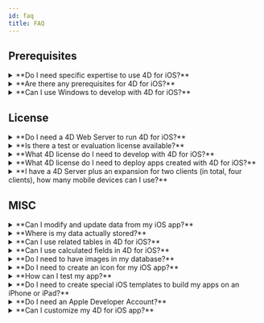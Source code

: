 ```yaml
---
id: faq
title: FAQ
---
```


## Prerequisites

<details>
<summary>
    **Do I need specific expertise to use 4D for iOS?**
</summary>

With 4D for iOS, you can easily create mobile projects directly from 4D, without needing any prior expertise building native iOS apps!

The mobile project editor has been designed so that you can use 4D for iOS without any specific knowledge in mobile app developement.

</details>

<details>
<summary>
**Are there any prerequisites for 4D for iOS?**
</summary>

### Version comparison table

| Xcode  | Swift | iOS      | 4D   | macOS   |
| ------ | ----- | -------- | ---- | ------- |
| 11.5   | 5.2.4 | OS 13.5  | 18R3 | 10.15.2 |
| 11.4   | 5.2   | OS 13.4  | 18.2 | 10.15.2 |
| 11.3.1 | 5.1.3 | iOS 13.3 | 18.1 | 10.14.4 |
| 11.3.1 | 5.1.3 | iOS 13.3 | 18R2 | 10.14.4 |
| 11.2   | 5.1   | iOS 13.2 | 18   | 10.14.4 |
| 10.2.1 | 5.0   | iOS 12.2 | 17R6 | 10.14.4 |
| 10.2   | 4.2.1 | iOS 12.2 | 17R5 | 10.14.3 |
| 10.1   | 4.2.1 | iOS 12   | 17R4 | 10.13.6 |
| 10.0   | 4.2   | iOS 12   | 17R3 | 10.13.6 |
| 9.4    | 4.1.2 | iOS 11.4 | 17R2 | 10.13.2 |
| 9.3.1  | 4.1   | iOS 11.3 | 17R2 | 10.13.2 |

In case you need an older Xcode version you can download it here: https://developer.apple.com/download/more/

=> Only registered developers can download preview releases through the Apple Developer website.

See the prerequisites list [here](prerequisites.html).

</details>


<details>
<summary>
**Can I use Windows to develop with 4D for iOS?**
</summary>

No. You must develop on macOS, as we need XCode to compile the final application and to run the Simulator.

</details>


## License

<details>
<summary>
**Do I need a 4D Web Server to run 4D for iOS?**
</summary>

No –  4D for iOS is included in 4D Server v17 R2 and up.

</details>



<details>
<summary>
**Is there a test or evaluation license available?**
</summary>

If you already have a 4D Developer Pro or 4D Server license for 4D v17 R2 or newer, 4D for iOS is included.

If you're not a 4D Partner or don't participate in the 4D Maintenance program, you have to wait for 4D v18.

</details>


<details>
<summary>
**What 4D license do I need to develop with 4D for iOS?**
</summary>

You need a 4D Developer Pro v17 R2 or newer (macOS) license to develop 4D for iOS apps.

</details>


<details>
<summary>
**What 4D license do I need to deploy apps created with 4D for iOS?**
</summary>

You need a 4D Server (macOS or Windows) v17 R2 or newer license to deploy 4D for iOS apps.

There's no additional license needed. Your 4D for iOS apps will share the same licenses as those for 4D Remote (client).

Clients can connect on Macs, Windows PCs, or iPhones, as long as the total amount of concurrent users are covered by the 4D Server license.

</details>


<details>
<summary>
**I have a 4D Server plus an expansion for two clients (in total, four clients), how many mobile devices can I use?**
</summary>

You can use up to four mobile devices.

</details>


## MISC

<details>
<summary>
**Can I modify and update data from my iOS app?**
</summary>

Yes, of course.

</details>

<details>
<summary>
**Where is my data actually stored?**
</summary>

Your data is stored locally on your iOS device. This allows you to access your data in offline mode.

</details>


<details>
<summary>
**Can I use related tables in 4D for iOS?**
</summary>

We know that you use a lot related tables for your business applications and we're working on accessing related tables for a future 4D for iOS release.

</details>


<details>
<summary>
**Can I use calculated fields in 4D for iOS?**
</summary>

You can create pre-calculated fields in 4D and publish them from the [Structure section](structure.html) of the 4D for iOS project editor.

</details>


<details>
<summary>
**Do I need to have images in my database?**
</summary>

Images are not mandatory, but we highly recommend that you use images to offer the best user experience.

4D for iOS offers a variety of [list form](list-form-templates.html) and [detail form](detail-form-templates.html) templates. With or without images, with charts...

</details>

<details>
<summary>
**Do I need to create an icon for my iOS app?**
</summary>

It's highly recommended to have an icon for your 4D for iOS app. If you don't have one, the default icon (the 4D logo) will be displayed.

If you already have an icon for your 4D Desktop application, you can drag and drop it directly into the icon area on the [General](general.html) section of the project editor.

</details>


<details>
<summary>
**How can I test my app?**
</summary>

4D for iOS allows you to test your apps in the [Simulator](simulator.html). To test your app on your iOS device you need to have a **paying Apple developer account** (install-device.html) (iPhone and iPad).

**Note:** to intall your app with a **free developer account**, you can open your generated iOS project and install your app using Xcode.

</details>


<details>
<summary>
**Do I need to create special iOS templates to build my apps on an iPhone or iPad?**
</summary>

All of templates available in 4D for iOS are optimized for the iPhone. They also work well on iPads.

</details>



<details>
<summary>
     **Do I need an Apple Developer Account?**
</summary>

To test your app, you'll need to create at least a [free Apple Developer account](free-developer-account.html).

To deploy a 4D for iOS app, you'll need to enroll in the [Apple Developer Enterprise Program](register-apple-developer-enterprise-program.html) (for an in-house deployment) or in the [Apple Developer Program](register-apple-developer-program-organization.html) (for an App Store deployment).

</details>

<details>
<summary>
**Can I customize my 4D for iOS app?**
</summary>

4D for iOS generates a real Xcode project that you can [open and modify](open-xcode.html) according to your needs.

</details>




